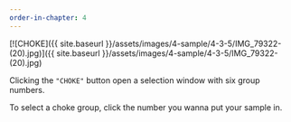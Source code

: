 ```yaml
---
order-in-chapter: 4
---
```


[![CHOKE]({{ site.baseurl }}/assets/images/4-sample/4-3-5/IMG_79322-(20).jpg)]({{
site.baseurl }}/assets/images/4-sample/4-3-5/IMG_79322-(20).jpg)

Clicking the `"CHOKE"` button open a selection window with six group numbers.

To select a choke group, click the number you wanna put your sample in.
